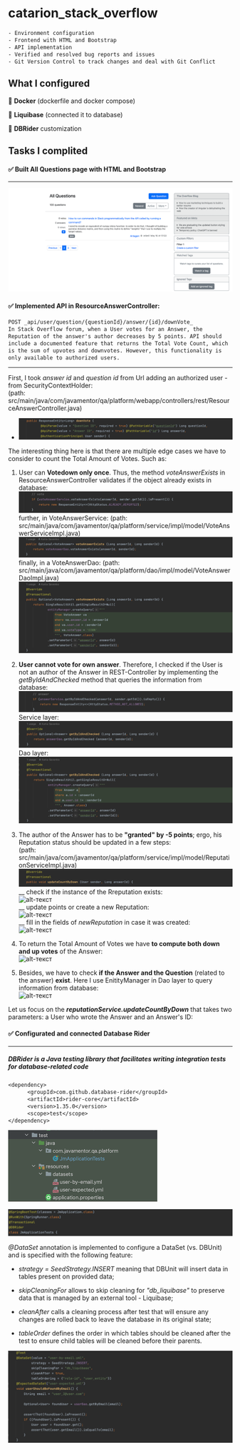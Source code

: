 # catarion_stack_overflow

    - Environment configuration
    - Frontend with HTML and Bootstrap
    - API implementation
    - Verified and resolved bug reports and issues
    - Git Version Control to track changes and deal with Git Conflict
    

## What I configured

  
🧩 **Docker** (dockerfile and docker compose)

🧩 **Liquibase** (connected it to database)

🧩 **DBRider** customization


## Tasks I complited

#### ✅ Built All Questions page with **HTML** and **Bootstrap**
------

![alt-текст](https://github.com/e-terven/catarion_stack_overflow/blob/5af8114d05fae37628bd7af0391f60a15caf9218/images/catarion_stack_overflow/AllQuestions.png)

#### ✅ Implemented API in ResourceAnswerController:
    POST _api/user/question/{questionId}/answer/{id}/downVote_
    In Stack Overflow forum, when a User votes for an Answer, the Reputation of the answer's author decreases by 5 points. API should include a documented feature that returns the Total Vote Count, which is the sum of upvotes and downvotes. However, this functionality is only available to authorized users.

------
First, I took _answer id_ and _question id_ from Url adding an authorized user - from SecurityContextHolder:    
(path: src/main/java/com/javamentor/qa/platform/webapp/controllers/rest/ResourceAnswerController.java)
- ![alt-текст](https://github.com/e-terven/catarion_stack_overflow/blob/1cf21fbc6ea4a7e81a01ef083978f942e49682da/images/catarion_stack_overflow/Param_1.png)

The interesting thing here is that there are multiple edge cases we have to consider to count the Total Amount of Votes. Such as:
1. User can **Votedown only once**.
   Thus, the method _voteAnswerExists_ in ResourceAnswerController validates if the object already exists in database:
![alt-текст](https://github.com/e-terven/catarion_stack_overflow/blob/6011183f856fc58e4060dde2918b85a06ad6702e/images/catarion_stack_overflow/VoteAnswer-1.png)
   further, in VoteAnswerService:
   (path: src/main/java/com/javamentor/qa/platform/service/impl/model/VoteAnswerServiceImpl.java)
![alt-текст](https://github.com/e-terven/catarion_stack_overflow/blob/6011183f856fc58e4060dde2918b85a06ad6702e/images/catarion_stack_overflow/VoteAnswer-2.png)
   finally, in a VoteAnswerDao:
   (path: src/main/java/com/javamentor/qa/platform/dao/impl/model/VoteAnswerDaoImpl.java)
![alt-текст](https://github.com/e-terven/catarion_stack_overflow/blob/6011183f856fc58e4060dde2918b85a06ad6702e/images/catarion_stack_overflow/VoteAnswer-3.png)

2. **User cannot vote for own answer**. Therefore, I checked if the User is not an author of the Answer in REST-Controller by implementing the _getByIdAndChecked_ method that queries the information from database:
![alt-текст](https://github.com/e-terven/catarion_stack_overflow/blob/a349773fcfc427160ab69823e8225b002ebb588f/images/catarion_stack_overflow/Answer-1.png)
   Service layer:      
![alt-текст](https://github.com/e-terven/catarion_stack_overflow/blob/6dedd3602cbe77cc9224bb737029be5abfae8d43/images/catarion_stack_overflow/Answer-2.png)
   Dao layer:
![alt-текст](https://github.com/e-terven/catarion_stack_overflow/blob/6dedd3602cbe77cc9224bb737029be5abfae8d43/images/catarion_stack_overflow/Answer-3.png)


3. The author of the Answer has to be **"granted" by -5 points**; ergo, his Reputation status should be updated in a few steps:  
(path: src/main/java/com/javamentor/qa/platform/service/impl/model/ReputationServiceImpl.java)  
![alt-текст](https://github.com/e-terven/catarion_stack_overflow/blob/5d92aaad3a1626284d752dc7c75917c7676db995/images/catarion_stack_overflow/Screenshot%202023-07-17%20at%2019.18.57.png)  
   __ check if the instance of the Rreputation exists:  
![alt-текст]()  
   __ update points or create a new Reputation:  
![alt-текст]()  
   __ fill in the fields of _newReputation_ in case it was created:  
![alt-текст]()  

4. To return the Total Amount of Votes we have **to compute both down and up votes** of the Answer:  
![alt-текст]()  

5. Besides, we have to check **if the Answer and the Question** (related to the answer) **exist**. Here I use EnitityManager in Dao layer to query information from database:  
![alt-текст]()  


Let us focus on the _**reputationService.updateCountByDown**_ that takes two parameters: a User who wrote the Answer and an Answer's ID:





#### ✅ Configurated and connected **Database Rider**
------
##### DBRider is a Java testing library that facilitates writing integration tests for database-related code

    <dependency>
          <groupId>com.github.database-rider</groupId>
          <artifactId>rider-core</artifactId>
          <version>1.35.0</version>
          <scope>test</scope>
    </dependency>

![alt-текст](https://github.com/e-terven/catarion_stack_overflow/blob/5af8114d05fae37628bd7af0391f60a15caf9218/images/catarion_stack_overflow/dbRider_tree.png)

![alt-текст](https://github.com/e-terven/catarion_stack_overflow/blob/5af8114d05fae37628bd7af0391f60a15caf9218/images/catarion_stack_overflow/dbrider_annotations.png "Annotations")

_@DataSet_ annotation is implemented to configure a DataSet (vs. DBUnit) and is specified with the following feature:  

- _strategy = SeedStrategy.INSERT_  meaning that DBUnit will insert data in tables present on provided data;  

- _skipCleaningFor_  allows to skip cleaning for  _"db_liquibase"_ to preserve data that is managed by an external tool - Liquibase;  

- _cleanAfter_  calls a cleaning process after test that will ensure any changes are rolled back to leave the database in its original state;  

- _tableOrder_  defines the order in which tables should be cleaned after the test to ensure child tables will be cleaned before their parents.

![alt-текст](https://github.com/e-terven/catarion_stack_overflow/blob/5af8114d05fae37628bd7af0391f60a15caf9218/images/catarion_stack_overflow/dbrider_findByEmail.png "findByEmail_testMethod")
